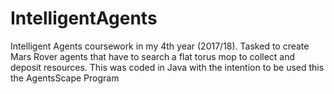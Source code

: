 # IntelligentAgents
Intelligent Agents coursework in my 4th year (2017/18). Tasked to create Mars Rover agents that have to search a flat torus mop to collect and deposit resources. This was coded in Java with the intention to be used this the AgentsScape Program
